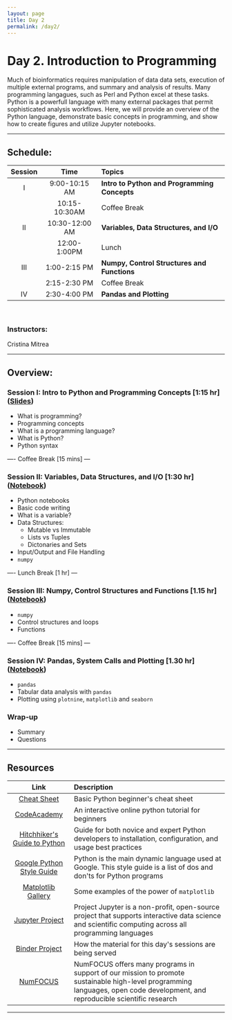 ```yaml
---
layout: page
title: Day 2
permalink: /day2/
---
```


# Day 2. Introduction to Programming

Much of bioinformatics requires manipulation of data data sets, execution of multiple external programs, and summary and analysis of results.  Many programming langagues, such as Perl and Python excel at these tasks. Python is a powerfull language with many external packages that permit sophisticated analysis workflows. Here, we will provide an overview of the Python language, demonstrate basic concepts in programming, and show how to create figures and utilize Jupyter notebooks.  

---

## Schedule:


| Session   | Time           | Topics                   |
| :-------: |:--------------:| :----------------------- |
| I         | 9:00-10:15 AM  | **Intro to Python and Programming Concepts** |
|           | 10:15-10:30AM  | Coffee Break              |
| II        | 10:30-12:00 AM | **Variables, Data Structures, and I/O**       |
|           | 12:00-1:00PM   | Lunch                   |
| III       | 1:00-2:15 PM   | **Numpy, Control Structures and Functions**    |
|           | 2:15-2:30 PM   | Coffee Break             |
| IV        | 2:30-4:00 PM   | **Pandas and Plotting**   |

<br>

### Instructors:
Cristina Mitrea

---

## Overview:
### Session I: Intro to Python and Programming Concepts [1:15 hr] ([Slides](../class-material/Intro_to_Python_and_Programming_Concepts.pdf))
- What is programming?
- Programming concepts
- What is a programming language?
- What is Python? 
- Python syntax

—- Coffee Break [15 mins] —  

### Session II: Variables, Data Structures, and I/O [1:30 hr] ([Notebook](https://colab.research.google.com/drive/15XKocjtd45266sFwstnHtq23rn9bDkOc))
- Python notebooks
- Basic code writing
- What is a variable?
- Data Structures:
  - Mutable vs Immutable
  - Lists vs Tuples
  - Dictonaries and Sets
- Input/Output and File Handling
- `numpy`

—- Lunch Break [1 hr] —  

### Session III: Numpy, Control Structures and Functions [1.15 hr] ([Notebook](https://colab.research.google.com/drive/1HFOetU6JGbv8QOzwFqw2a4hOMOcgiist))
- `numpy`
- Control structures and loops
- Functions

—- Coffee Break [15 mins] —  

### Session IV: Pandas, System Calls and Plotting [1.30 hr] ([Notebook](https://colab.research.google.com/drive/1OSpIEOaabhhOhs7Yr4L_6exhIkao3bfg))
- `pandas`
- Tabular data analysis with `pandas`
- Plotting using `plotnine`, `matplotlib` and `seaborn`

### Wrap-up
- Summary
- Questions

---

## Resources

| Link                                                                                                          | Description |
| :-----------------------------------------------------------------------------------------------------------: | :---------------- |
| [Cheat Sheet](https://github.com/ehmatthes/pcc/releases/download/v1.0.0/beginners_python_cheat_sheet_pcc.pdf) | Basic Python beginner's cheat sheet |
| [CodeAcademy](https://www.codecademy.com/learn/python)                                                        | An interactive online python tutorial for beginners |
| [Hitchhiker's Guide to Python](https://docs.python-guide.org/)                                                | Guide for both novice and expert Python developers to installation, configuration, and usage best practices |
| [Google Python Style Guide](https://github.com/google/styleguide/blob/gh-pages/pyguide.md)                    | Python is the main dynamic language used at Google. This style guide is a list of dos and don'ts for Python programs |
| [Matplotlib Gallery](http://matplotlib.org/gallery.html)                                                      | Some examples of the power of `matplotlib` |
| [Jupyter Project](http://jupyter.org/)                                                                        | Project Jupyter is a non-profit, open-source project that supports interactive data science and scientific computing across all programming languages |
| [Binder Project](https://mybinder.org/#)                                                                      | How the material for this day's sessions are being served |
| [NumFOCUS](https://numfocus.org/)                                                                             | NumFOCUS offers many programs in support of our mission to promote sustainable high-level programming languages, open code development, and reproducible scientific research |

---

